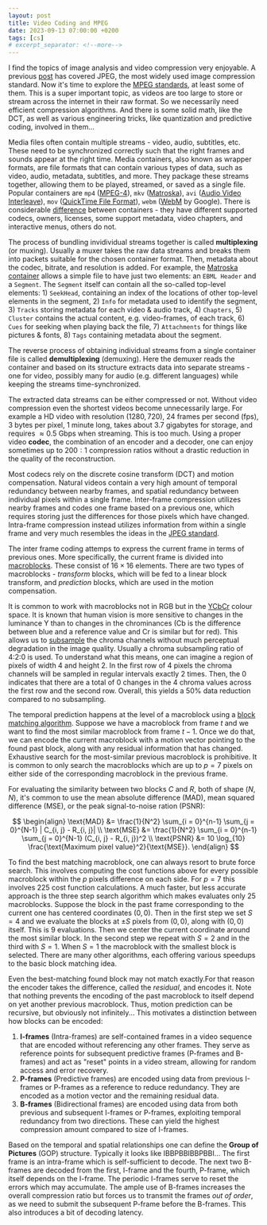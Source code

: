 ```yaml
---
layout: post
title: Video Coding and MPEG
date: 2023-09-13 07:00:00 +0200
tags: [cs]
# excerpt_separator: <!--more-->
---
```


I find the topics of image analysis and video compression very enjoyable. A previous [post](https://aceofgreens.github.io/steganography_and_jpeg.html) has covered JPEG, the most widely used image compression standard. Now it's time to explore the [MPEG standards](https://en.wikipedia.org/wiki/Moving_Picture_Experts_Group#Standards), at least some of them. This is a super important topic, as videos are too large to store or stream across the internet in their raw format. So we necessarily need efficient compression algorithms. And there is some solid math, like the DCT, as well as various engineering tricks, like quantization and predictive coding, involved in them...

Media files often contain multiple streams - video, audio, subtitles, etc. These need to be synchronized correctly such that the right frames and sounds appear at the right time. Media containers, also known as wrapper formats, are file formats that can contain various types of data, such as video, audio, metadata, subtitles, and more. They package these streams together, allowing them to be played, streamed, or saved as a single file. Popular containers are `mp4` ([MPEG-4](https://en.wikipedia.org/wiki/MP4_file_format)), `mkv` ([Matroska](https://en.wikipedia.org/wiki/Matroska)), `avi` ([Audio Video Interleave](https://en.wikipedia.org/wiki/Audio_Video_Interleave)), `mov` ([QuickTime File Format](https://en.wikipedia.org/wiki/QuickTime_File_Format)), `webm` ([WebM](https://en.wikipedia.org/wiki/WebM) by Google). There is considerable [difference](https://en.wikipedia.org/wiki/Comparison_of_video_container_formats) between containers - they have different supported codecs, owners, licenses, some support metadata, video chapters, and interactive menus, others do not.

The process of bundling invidividual streams together is called **multiplexing** (or muxing). Usually a muxer takes the raw data streams and breaks them into packets suitable for the chosen container format. Then, metadata about the codec, bitrate, and resolution is added. For example, the [Matroska container](https://www.matroska.org/technical/diagram.html) allows a simple file to have just two elements: an `EBML Header` and a `Segment`. The `Segment` itself can contain all the so-called top-level elements: 1) `SeekHead`, containing an index of the locations of other top-level elements in the segment, 2) `Info` for metadata used to identify the segment, 3) `Tracks` storing metadata for each video & audio track, 4) `Chapters`, 5) `Cluster` contains the actual content, e.g. video-frames, of each track, 6) `Cues` for seeking when playing back the file, 7) `Attachments` for things like pictures & fonts, 8) `Tags` containing metadata about the segment.

The reverse process of obtaining individual streams from a single container file is called **demultiplexing** (demuxing). Here the demuxer reads the container and based on its structure extracts data into separate streams - one for video, possibly many for audio (e.g. different languages) while keeping the streams time-synchronized.

The extracted data streams can be either compressed or not. Without video compression even the shortest videos become unnecessarily large. For example a HD video with resolution $(1280, 720)$, $24$ frames per second (fps), $3$ bytes per pixel, $1$ minute long, takes about $3.7$ gigabytes for storage, and requires $\approx 0.5$ Gbps when streaming. This is too much. Using a proper video **codec**, the combination of an encoder and a decoder, one can enjoy sometimes up to $200:1$ compression ratios without a drastic reduction in the quality of the reconstruction.

Most codecs rely on the discrete cosine transform (DCT) and motion compensation. Natural videos contain a very high amount of temporal redundancy between nearby frames, and spatial redundancy between individual pixels within a single frame. Inter-frame compression utilizes nearby frames and codes one frame based on a previous one, which requires storing just the differences for those pixels which have changed. Intra-frame compression instead utilizes information from within a single frame and very much resembles the ideas in the [JPEG standard](https://en.wikipedia.org/wiki/JPEG).

The inter frame coding attemps to express the current frame in terms of previous ones. More specifically, the current frame is divided into [macroblocks](https://en.wikipedia.org/wiki/Macroblock). These consist of $16 \times 16$ elements. There are two types of macroblocks - *transform* blocks, which will be fed to a linear block transform, and *prediction* blocks, which are used in the motion compensation.

It is common to work with macroblocks not in RGB but in the [YCbCr](https://en.wikipedia.org/wiki/YCbCr) colour space. It is known that human vision is more sensitive to changes in the luminance Y than to changes in the chrominances (Cb is the difference between blue and a reference value and Cr is similar but for red). This allows us to [subsample](https://en.wikipedia.org/wiki/Chroma_subsampling#) the chroma channels without much perceptual degradation in the image quality. Usually a chroma subsampling ratio of 4:2:0 is used. To understand what this means, one can imagine a region of pixels of width $4$ and height $2$. In the first row of $4$ pixels the chroma channels will be sampled in regular intervals exactly $2$ times. Then, the $0$ indicates that there are a total of $0$ changes in the $4$ chroma values across the first row and the second row. Overall, this yields a 50% data reduction compared to no subsampling.

The temporal prediction happens at the level of a macroblock using a [block matching algorithm](https://en.wikipedia.org/wiki/Block-matching_algorithm). Suppose we have a macroblock from frame $t$ and we want to find the most similar macroblock from frame $t-1$. Once we do that, we can encode the current macroblock with a motion vector pointing to the found past block, along with any residual information that has changed. Exhaustive search for the most-similar previous macroblock is prohibitive. It is common to only search the macroblocks which are up to $p=7$ pixels on either side of the corresponding macroblock in the previous frame.

For evaluating the similarity between two blocks $C$ and $R$, both of shape $(N, N)$, it's common to use the mean absolute difference (MAD), mean squared difference (MSE), or the peak signal-to-noise ration (PSNR):

$$
\begin{align}
\text{MAD} &= \frac{1}{N^2} \sum_{i = 0}^{n-1} \sum_{j = 0}^{N-1} | C_{i, j} - R_{i, j}| \\
\text{MSE} &= \frac{1}{N^2} \sum_{i = 0}^{n-1} \sum_{j = 0}^{N-1} (C_{i, j} - R_{i, j})^2 \\ 
\text{PSNR} &= 10 \log_{10} \frac{\text{Maximum pixel value}^2}{\text{MSE}}.
\end{align}
$$

To find the best matching macroblock, one can always resort to brute force search. This involves computing the cost functions above for every possible macroblock within the $p$ pixels difference on each side. For $p=7$ this involves 225 cost function calculations. A much faster, but less accurate approach is the three step search algorithm which makes evaluates only 25 macroblocks. Suppose the block in the past frame corresponding to the current one has centered coordinates $(0, 0)$. Then in the first step we set $S=4$ and we evaluate the blocks at $\pm S$ pixels from $(0, 0)$, along with $(0, 0)$ itself. This is 9 evaluations. Then we center the current coordinate around the most similar block. In the second step we repeat with $S=2$ and in the third with $S=1$. When $S=1$ the macroblock with the smallest block is selected. There are many other algorithms, each offering various speedups to the basic block matching idea.

 <!-- The encoder can decide to encode this block without relying on previous information - as an intra-block - or using the previous blocks - an inter-block.  -->

Even the best-matching found block may not match exactly.For that reason the encoder takes the difference, called the *residual*, and encodes it. Note that nothing prevents the encoding of the past macroblock to itself depend on yet another previous macroblock. Thus, motion prediction can be recursive, but obviously not infinitely... This motivates a distinction between how blocks can be encoded:
1. **I-frames** (Intra-frames) are self-contained frames in a video sequence that are encoded without referencing any other frames. They serve as reference points for subsequent predictive frames (P-frames and B-frames) and act as "reset" points in a video stream, allowing for random access and error recovery.
2. **P-frames** (Predictive frames) are encoded using data from previous I-frames or P-frames as a reference to reduce redundancy. They are encoded as a motion vector and the remaining residual data.
3. **B-frames** (Bidirectional frames) are encoded using data from both previous and subsequent I-frames or P-frames, exploiting temporal redundancy from two directions. These can yield the highest compression amount compared to size of I-frames.

Based on the temporal and spatial relationships one can define the **Group of Pictures** (GOP) structure. Typically it looks like IBBPBBIBBPBBI... The first frame is an intra-frame which is self-sufficient to decode. The next two B-frames are decoded from the first, I-frame and the fourth, P-frame, which itself depends on the I-frame. The periodic I-frames serve to reset the errors which may accumulate. The ample use of B-frames increases the overall compression ratio but forces us to transmit the frames *out of order*, as we need to submit the subsequent P-frame before the B-frames. This also introduces a bit of decoding latency.






<!-- Demuxing separates these streams so they can be processed individually. -->
